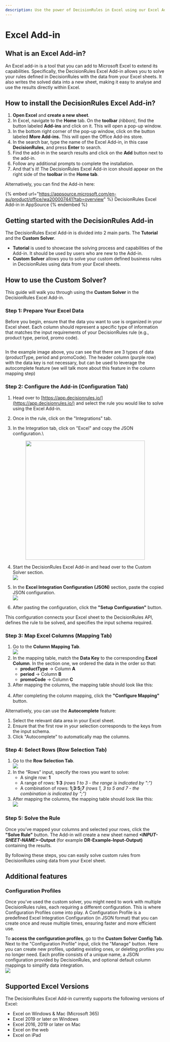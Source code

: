 ```yaml
---
description: Use the power of DecisionRules in Excel using our Excel Add-in.
---
```


# Excel Add-in

## What is an Excel Add-in?

An Excel add-in is a tool that you can add to Microsoft Excel to extend its capabilities. Specifically, the DecisionRules Excel Add-in allows you to solve your rules defined in DecisionRules with the data from your Excel sheets. It also writes the solved data into a new sheet, making it easy to analyse and use the results directly within Excel.

## How to install the DecisionRules Excel Add-in?

1. **Open Excel** and **create a new sheet**.
2. In Excel, navigate to the **Home** tab. On the **toolbar** _(ribbon)_, find the button labeled **Add-ins** and click on it. This will open a pop-up window.
3. In the bottom right corner of the pop-up window, click on the button labeled **More Add-ins.** This will open the Office Add-ins store.
4. In the search bar, type the name of the Excel Add-in, in this case **DecisionRules**, and press **Enter** to search.
5. Find the add-in in the search results and click on the **Add** button next to the add-in.
6. Follow any additional prompts to complete the installation.
7. And that's it! The DecisionRules Excel Add-in icon should appear on the right side of the **toolbar** in the **Home tab**.

Alternatively, you can find the Add-in here:&#x20;

{% embed url="https://appsource.microsoft.com/en-au/product/office/wa200007441?tab=overview" %}
DecisionRules Excel Add-in in AppSource
{% endembed %}

## Getting started with the DecisionRules Add-in

The DecisionRules Excel Add-in is divided into 2 main parts. The **Tutorial** and the **Custom Solver**.

* **Tutorial** is used to showcase the solving process and capabilities of the Add-in. It should be used by users who are new to the Add-in.
* **Custom Solver** allows you to solve your custom defined business rules in DecisionRules using data from your Excel sheets.

## How to use the Custom Solver?

This guide will walk you through using the **Custom Solver** in the DecisionRules Excel Add-in.

### Step 1: Prepare Your Excel Data

Before you begin, ensure that the data you want to use is organized in your Excel sheet. Each column should represent a specific type of information that matches the input requirements of your DecisionRules rule (e.g., product type, period, promo code).

<div align="left"><figure><img src="../.gitbook/assets/image (361).png" alt=""><figcaption></figcaption></figure></div>

In the example image above, you can see that there are 3 types of data (productType, period and promoCode). The header column (purple row) with the data key is not necessary, but can be used to leverage the autocomplete feature (we will talk more about this feature in the column mapping step)

### Step 2: Configure the Add-in (Configuration Tab)

1. Head over to [https://app.decisionrules.io/](https://app.decisionrules.io/) and select the rule you would like to solve using the Excel Add-in.
2. Once in the rule, click on the "Integrations" tab.\
   <img src="../.gitbook/assets/image (360).png" alt="" data-size="line">
3.  In the Integration tab, click on "Excel" and copy the JSON configuration.\


    <div align="left"><figure><img src="../.gitbook/assets/image (10).png" alt="" width="377"><figcaption></figcaption></figure></div>
4. Start the DecisionRules Excel Add-in and head over to the Custom Solver section.\
   ![](<../.gitbook/assets/image (1) (4).png>)
5. In the **Excel Integration Configuration (JSON)** section, paste the copied  JSON configuration.\
   ![](<../.gitbook/assets/image (12).png>)
6. After pasting the configuration, click the **"Setup Configuration"** button.

This configuration connects your Excel sheet to the DecisionRules API, defines the rule to be solved, and specifies the input schema required.

### Step 3: Map Excel Columns (Mapping Tab)

1. Go to the **Column Mapping Tab**.\
   ![](<../.gitbook/assets/image (2).png>)
2. In the mapping table, match the **Data Key** to the corresponding **Excel Column**. In the section one, we ordered the data in the order so that:
   * **productType** → Column **A**
   * **period** → Column **B**
   * **promoCode** → Column **C**
3. After mapping the columns, the mapping table should look like this:\
   <img src="../.gitbook/assets/image (5).png" alt="" data-size="original">
4. After completing the column mapping, click the **"Configure Mapping"** button.

Alternatively, you can use the **Autocomplete** feature:

1. Select the relevant data area in your Excel sheet.
2. Ensure that the first row in your selection corresponds to the keys from the input schema.
3. Click "Autocomplete" to automatically map the columns.

### Step 4: Select Rows (Row Selection Tab)

1. Go to the **Row Selection Tab**.\
   ![](<../.gitbook/assets/image (6).png>)
2. In the “Rows” input, specify the rows you want to solve:
   * A single row: **1**
   * A range of rows: **1:3** _(rows 1 to 3 - the range is indicated by ":")_
   * A combination of rows: **1;3:5;7** _(rows 1, 3 to 5 and 7 - the combination is indicated by ";")_
3. After mapping the columns, the mapping table should look like this:\
   ![](<../.gitbook/assets/image (8).png>)

### Step 5: Solve the Rule

Once you’ve mapped your columns and selected your rows, click the **"Solve Rule"** button. The Add-in will create a new sheet named _**\<INPUT-SHEET-NAME>**_**-Output** (for example **DR-Example-Input-Output)** containing the results.

By following these steps, you can easily solve custom rules from DecisionRules using data from your Excel sheet.

## Additional features

### Configuration Profiles

Once you’ve used the custom solver, you might need to work with multiple DecisionRules rules, each requiring a different configuration. This is where Configuration Profiles come into play. A Configuration Profile is a predefined Excel Integration Configuration (in JSON format) that you can create once and reuse multiple times, ensuring faster and more efficient use.

To **access the configuration profiles**, go to the **Custom Solver Config Tab**. Next to the "Configuration Profile" input, click the "Manage" button. Here you can create new profiles, updating existing ones, or deleting profiles you no longer need. Each profile consists of a unique name, a JSON configuration provided by DecisionRules, and optional default column mappings to simplify data integration.\
![](<../.gitbook/assets/image (13).png>)

## Supported Excel Versions

The DecisionRules Excel Add-in currently supports the following versions of Excel:

* Excel on Windows & Mac (Microsoft 365)&#x20;
* Excel 2019 or later on Windows&#x20;
* Excel 2016, 2019 or later on Mac&#x20;
* Excel on the web&#x20;
* Excel on iPad





